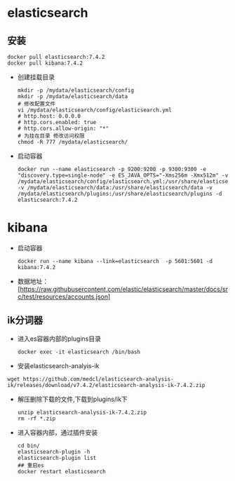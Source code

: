 # elasticsearch

## 安装

```shell
docker pull elasticsearch:7.4.2
docker pull kibana:7.4.2
```

* 创建挂载目录

  ```shell
  mkdir -p /mydata/elasticsearch/config
  mkdir -p /mydata/elasticsearch/data
  # 修改配置文件
  vi /mydata/elasticsearch/config/elasticsearch.yml
  # http.host: 0.0.0.0
  # http.cors.enabled: true
  # http.cors.allow-origin: "*"
  # 为挂在目录 修改访问权限
  chmod -R 777 /mydata/elasticsearch/
  ```
  
* 启动容器

  ```shell
  docker run --name elasticsearch -p 9200:9200 -p 9300:9300 -e "discovery.type=single-node" -e ES_JAVA_OPTS="-Xms256m -Xmx512m" -v /mydata/elasticsearch/config/elasticsearch.yml:/usr/share/elasticsearch/config/elasticsearch.yml -v /mydata/elasticsearch/data:/usr/share/elasticsearch/data -v /mydata/elasticsearch/plugins:/usr/share/elasticsearch/plugins -d elasticsearch:7.4.2
  ```

  

# kibana

* 启动容器

  ```shell
  docker run --name kibana --link=elasticsearch  -p 5601:5601 -d kibana:7.4.2
  ```

  

* 数据地址：[https://raw.githubusercontent.com/elastic/elasticsearch/master/docs/src/test/resources/accounts.json]

## ik分词器

* 进入es容器内部的plugins目录

  `docker exec -it elasticsearch /bin/bash`

* 安装elasticsearch-analyis-ik

```shell
wget https://github.com/medcl/elasticsearch-analysis-ik/releases/download/v7.4.2/elasticsearch-analysis-ik-7.4.2.zip
```




* 解压删除下载的文件,下载到plugins/ik下

  ```shell
  unzip elasticsearch-analysis-ik-7.4.2.zip
  rm -rf *.zip
  ```

* 进入容器内部，通过插件安装

  ```shell
  cd bin/
  elasticsearch-plugin -h
  elasticsearch-plugin list
  ## 重启es
  docker restart elasticsearch
  ```

  